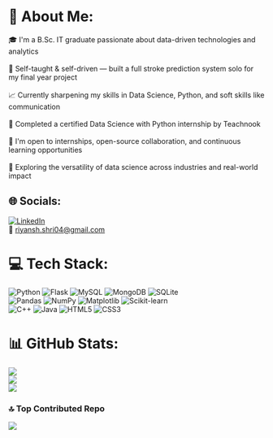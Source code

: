 # 💫 About Me:

🎓 I'm a B.Sc. IT graduate passionate about data-driven technologies and analytics<br>  
🧠 Self-taught & self-driven — built a full stroke prediction system solo for my final year project<br>  
📈 Currently sharpening my skills in Data Science, Python, and soft skills like communication<br>  
🤖 Completed a certified Data Science with Python internship by Teachnook<br>  
💬 I'm open to internships, open-source collaboration, and continuous learning opportunities<br>  
🌱 Exploring the versatility of data science across industries and real-world impact<br>  

## 🌐 Socials:

[![LinkedIn](https://img.shields.io/badge/LinkedIn-%230077B5.svg?logo=linkedin&logoColor=white)](https://www.linkedin.com/in/riyansh-shrivastav-796778298/)  
📧 riyansh.shri04@gmail.com

# 💻 Tech Stack:

![Python](https://img.shields.io/badge/python-%2314354C.svg?style=plastic&logo=python&logoColor=white) 
![Flask](https://img.shields.io/badge/flask-%23000.svg?style=plastic&logo=flask&logoColor=white)
![MySQL](https://img.shields.io/badge/mysql-4479A1.svg?style=plastic&logo=mysql&logoColor=white)
![MongoDB](https://img.shields.io/badge/MongoDB-%234ea94b.svg?style=plastic&logo=mongodb&logoColor=white)
![SQLite](https://img.shields.io/badge/sqlite-%2307405e.svg?style=plastic&logo=sqlite&logoColor=white)  
![Pandas](https://img.shields.io/badge/pandas-%23150458.svg?style=plastic&logo=pandas&logoColor=white)
![NumPy](https://img.shields.io/badge/numpy-%23013243.svg?style=plastic&logo=numpy&logoColor=white)
![Matplotlib](https://img.shields.io/badge/Matplotlib-%23ffffff.svg?style=plastic&logo=Matplotlib&logoColor=black)
![Scikit-learn](https://img.shields.io/badge/scikit--learn-F7931E?style=plastic&logo=scikit-learn&logoColor=white)  
![C++](https://img.shields.io/badge/c++-%2300599C.svg?style=plastic&logo=c%2B%2B&logoColor=white)
![Java](https://img.shields.io/badge/java-%23ED8B00.svg?style=plastic&logo=java&logoColor=white)
![HTML5](https://img.shields.io/badge/html5-%23E34F26.svg?style=plastic&logo=html5&logoColor=white)
![CSS3](https://img.shields.io/badge/css3-%231572B6.svg?style=plastic&logo=css3&logoColor=white)

# 📊 GitHub Stats:

![](https://github-readme-stats.vercel.app/api?username=RiyanshOverlord&theme=dark&hide_border=false&include_all_commits=true&count_private=true)<br/>
![](https://github-readme-streak-stats.herokuapp.com/?user=RiyanshOverlord&theme=dark&hide_border=false)<br/>
![](https://github-readme-stats.vercel.app/api/top-langs/?username=RiyanshOverlord&theme=dark&hide_border=false&include_all_commits=true&count_private=true&layout=compact)



### 🔝 Top Contributed Repo

![](https://github-contributor-stats.vercel.app/api?username=RiyanshOverlord&limit=5&theme=dark&combine_all_yearly_contributions=true)

<!-- Proudly created with GPRM ( https://gprm.itsvg.in ) -->

